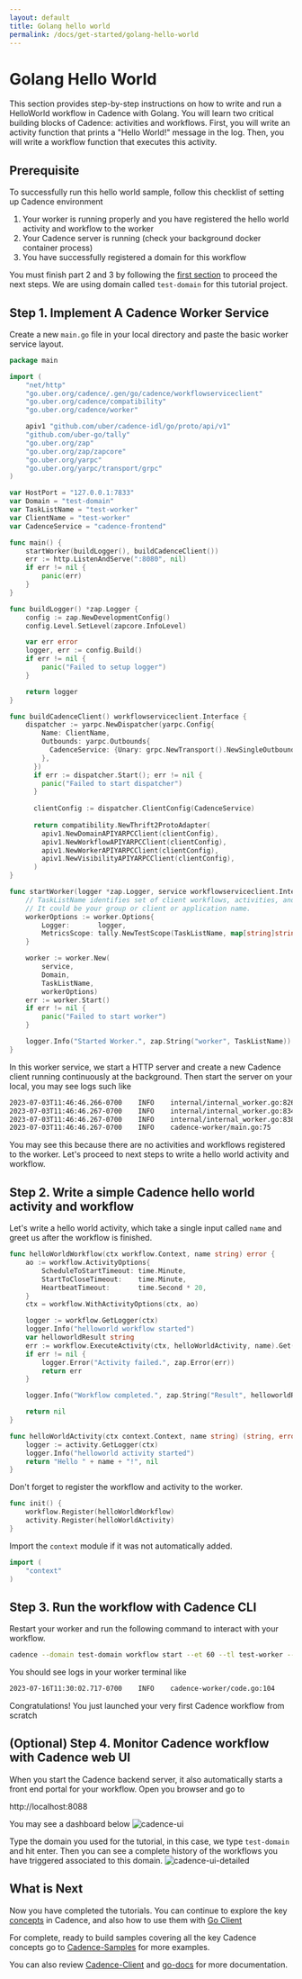 ```yaml
---
layout: default
title: Golang hello world
permalink: /docs/get-started/golang-hello-world
---
```


# Golang Hello World
This section provides step-by-step instructions on how to write and run a HelloWorld workflow in Cadence with Golang. You will learn two critical building blocks of Cadence: activities and workflows. First, you will write an activity function that prints a "Hello World!" message in the log. Then, you will write a workflow function that executes this activity. 

## Prerequisite
To successfully run this hello world sample, follow this checklist of setting up Cadence environment
1. Your worker is running properly and you have registered the hello world activity and workflow to the worker
2. Your Cadence server is running (check your background docker container process)
3. You have successfully registered a domain for this workflow

You must finish part 2 and 3 by following the [first section](/docs/get-started/installation) to proceed the next steps.
We are using domain called `test-domain` for this tutorial project.

## Step 1. Implement A Cadence Worker Service
Create a new `main.go` file in your local directory and paste the basic worker service layout.

```go
package main

import (
    "net/http"
    "go.uber.org/cadence/.gen/go/cadence/workflowserviceclient"
    "go.uber.org/cadence/compatibility"
    "go.uber.org/cadence/worker"

    apiv1 "github.com/uber/cadence-idl/go/proto/api/v1"
    "github.com/uber-go/tally"
    "go.uber.org/zap"
    "go.uber.org/zap/zapcore"
    "go.uber.org/yarpc"
    "go.uber.org/yarpc/transport/grpc"
)

var HostPort = "127.0.0.1:7833"
var Domain = "test-domain"
var TaskListName = "test-worker"
var ClientName = "test-worker"
var CadenceService = "cadence-frontend"

func main() {
    startWorker(buildLogger(), buildCadenceClient())
    err := http.ListenAndServe(":8080", nil)
    if err != nil {
        panic(err)
    }
}

func buildLogger() *zap.Logger {
    config := zap.NewDevelopmentConfig()
    config.Level.SetLevel(zapcore.InfoLevel)

    var err error
    logger, err := config.Build()
    if err != nil {
        panic("Failed to setup logger")
    }

    return logger
}

func buildCadenceClient() workflowserviceclient.Interface {
    dispatcher := yarpc.NewDispatcher(yarpc.Config{
		Name: ClientName,
		Outbounds: yarpc.Outbounds{
		  CadenceService: {Unary: grpc.NewTransport().NewSingleOutbound(HostPort)},
		},
	  })
	  if err := dispatcher.Start(); err != nil {
		panic("Failed to start dispatcher")
	  }
  
	  clientConfig := dispatcher.ClientConfig(CadenceService)
  
	  return compatibility.NewThrift2ProtoAdapter(
		apiv1.NewDomainAPIYARPCClient(clientConfig),
		apiv1.NewWorkflowAPIYARPCClient(clientConfig),
		apiv1.NewWorkerAPIYARPCClient(clientConfig),
		apiv1.NewVisibilityAPIYARPCClient(clientConfig),
	  )
}

func startWorker(logger *zap.Logger, service workflowserviceclient.Interface) {
    // TaskListName identifies set of client workflows, activities, and workers.
    // It could be your group or client or application name.
    workerOptions := worker.Options{
        Logger:       logger,
        MetricsScope: tally.NewTestScope(TaskListName, map[string]string{}),
    }

    worker := worker.New(
        service,
        Domain,
        TaskListName,
        workerOptions)
    err := worker.Start()
    if err != nil {
        panic("Failed to start worker")
    }

    logger.Info("Started Worker.", zap.String("worker", TaskListName))
}
```

In this worker service, we start a HTTP server and create a new Cadence client running continuously at the background. Then start the server on your local, you may see logs such like

```bash
2023-07-03T11:46:46.266-0700    INFO    internal/internal_worker.go:826 Worker has no workflows registered, so workflow worker will not be started.     {"Domain": "test-domain", "TaskList": "test-worker", "WorkerID": "35987@uber-C02F18EQMD6R@test-worker@90c0260e-ba5c-4652-9f10-c6d1f9e29c1d"}
2023-07-03T11:46:46.267-0700    INFO    internal/internal_worker.go:834 Started Workflow Worker {"Domain": "test-domain", "TaskList": "test-worker", "WorkerID": "35987@uber-C02F18EQMD6R@test-worker@90c0260e-ba5c-4652-9f10-c6d1f9e29c1d"}
2023-07-03T11:46:46.267-0700    INFO    internal/internal_worker.go:838 Worker has no activities registered, so activity worker will not be started.    {"Domain": "test-domain", "TaskList": "test-worker", "WorkerID": "35987@uber-C02F18EQMD6R@test-worker@90c0260e-ba5c-4652-9f10-c6d1f9e29c1d"}
2023-07-03T11:46:46.267-0700    INFO    cadence-worker/main.go:75       Started Worker. {"worker": "test-worker"}
```

You may see this because there are no activities and workflows registered to the worker. Let's proceed to next steps to write a hello world activity and workflow.

## Step 2. Write a simple Cadence hello world activity and workflow

Let's write a hello world activity, which take a single input called `name` and greet us after the workflow is finished.

```go
func helloWorldWorkflow(ctx workflow.Context, name string) error {
	ao := workflow.ActivityOptions{
		ScheduleToStartTimeout: time.Minute,
		StartToCloseTimeout:    time.Minute,
		HeartbeatTimeout:       time.Second * 20,
	}
	ctx = workflow.WithActivityOptions(ctx, ao)

	logger := workflow.GetLogger(ctx)
	logger.Info("helloworld workflow started")
	var helloworldResult string
	err := workflow.ExecuteActivity(ctx, helloWorldActivity, name).Get(ctx, &helloworldResult)
	if err != nil {
		logger.Error("Activity failed.", zap.Error(err))
		return err
	}

	logger.Info("Workflow completed.", zap.String("Result", helloworldResult))

	return nil
}

func helloWorldActivity(ctx context.Context, name string) (string, error) {
	logger := activity.GetLogger(ctx)
	logger.Info("helloworld activity started")
	return "Hello " + name + "!", nil
}
```

Don't forget to register the workflow and activity to the worker.

```Go
func init() {
    workflow.Register(helloWorldWorkflow)
    activity.Register(helloWorldActivity)
}
```

Import the `context` module if it was not automatically added.
```Go
import (
    "context"
)
```

## Step 3. Run the workflow with Cadence CLI

Restart your worker and run the following command to interact with your workflow.

```bash
cadence --domain test-domain workflow start --et 60 --tl test-worker --workflow_type main.helloWorldWorkflow --input '"World"'
```

You should see logs in your worker terminal like
```bash
2023-07-16T11:30:02.717-0700    INFO    cadence-worker/code.go:104      Workflow completed. {"Domain": "test-domain", "TaskList": "test-worker", "WorkerID": "11294@uber-C02F18EQMD6R@test-worker@5829c68e-ace0-472f-b5f3-6ccfc7903dd5", "WorkflowType": "main.helloWorldWorkflow", "WorkflowID": "8acbda3c-d240-4f27-8388-97c866b8bfb5", "RunID": "4b91341f-056f-4f0b-ab64-83bcc3a53e5a", "Result": "Hello World!"}
```

Congratulations! You just launched your very first Cadence workflow from scratch

## (Optional) Step 4. Monitor Cadence workflow with Cadence web UI
When you start the Cadence backend server, it also automatically starts a front end portal for your workflow. Open you browser and go to 

http://localhost:8088

You may see a dashboard below
![cadence-ui](../../shared/img/cadence_ui.png)

Type the domain you used for the tutorial, in this case, we type `test-domain` and hit enter. Then you can see a complete history of the workflows you have triggered associated to this domain.
![cadence-ui-detailed](../../shared/img/cadence_ui_detailed.png)

## What is Next
Now you have completed the tutorials. You can continue to explore the key [concepts](/docs/concepts) in Cadence, and also how to use them with [Go Client](/docs/go-client)

For complete, ready to build samples covering all the key Cadence concepts go to [Cadence-Samples](https://github.com/uber-common/cadence-samples) for more examples.

You can also review [Cadence-Client](https://github.com/uber-go/cadence-client/) and [go-docs](https://pkg.go.dev/go.uber.org/cadence) for more documentation.
